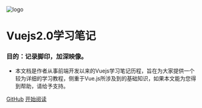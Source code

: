 ![logo](https://docsify.js.org/_media/icon.svg)

# Vuejs2.0学习笔记
### 目的：记录脚印，加深映像。

- 本文档是作者从事前端开发以来的Vuejs学习笔记历程，旨在为大家提供一个较为详细的学习教程，侧重于Vue.js所涉及到的基础知识，如果本文能为您得到帮助，请给予支持。

[GitHub](https://github.com/Hyhello/vue-note)
[开始阅读](#介绍)
